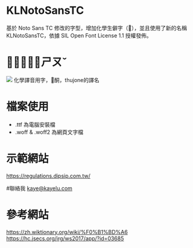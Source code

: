 # KLNotoSansTC
基於 Noto Sans TC 修改的字型，增加化學生僻字（𱽦），並且使用了新的名稱 KLNotoSansTC，依據 SIL Open Font License 1.1 授權發佈。

# 𱽦，讀音：ㄕㄡˇ
<img src="https://upload.wikimedia.org/wikipedia/commons/thumb/4/4a/U31f66.svg/240px-U31f66.svg.png" style="background: white">
化學譯音用字，𱽦酮，thujone的譯名

# 檔案使用
- .ttf 為電腦安裝檔
- .woff & .woff2 為網頁文字檔

# 示範網站
https://regulations.dipsip.com.tw/

#聯絡我
kaye@kayelu.com

# 參考網站
https://zh.wiktionary.org/wiki/%F0%B1%BD%A6
https://hc.jsecs.org/irg/ws2017/app/?id=03685
